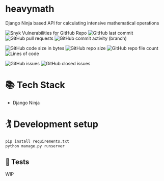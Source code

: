 # heavymath
Django Ninja based API for calculating intensive mathematical operations

![Snyk Vulnerabilities for GitHub Repo](https://img.shields.io/snyk/vulnerabilities/github/migueltorrescosta/heavymath)
![GitHub last commit](https://img.shields.io/github/last-commit/migueltorrescosta/heavymath)
![GitHub pull requests](https://img.shields.io/github/issues-pr/migueltorrescosta/heavymath)
![GitHub commit activity (branch)](https://img.shields.io/github/commit-activity/m/migueltorrescosta/heavymath/main)

![GitHub code size in bytes](https://img.shields.io/github/languages/code-size/migueltorrescosta/heavymath)
![GitHub repo size](https://img.shields.io/github/repo-size/migueltorrescosta/heavymath)
![GitHub repo file count](https://img.shields.io/github/directory-file-count/migueltorrescosta/heavymath)
![Lines of code](https://img.shields.io/tokei/lines/github/migueltorrescosta/heavymath)

![GitHub issues](https://img.shields.io/github/issues/migueltorrescosta/heavymath)
![GitHub closed issues](https://img.shields.io/github/issues-closed/migueltorrescosta/heavymath)

# 📚 Tech Stack

- Django Ninja


# 🏌 Development setup

```python
pip install requirements.txt
python manage.py runserver
```

## 🧪 Tests

WIP
